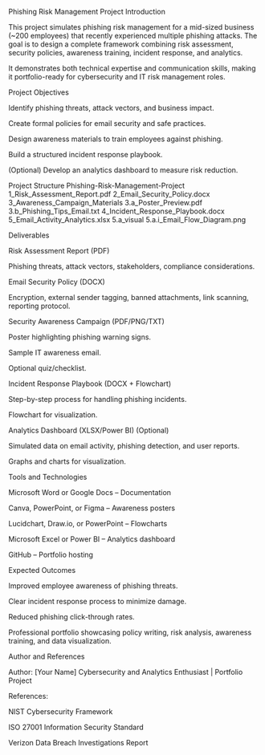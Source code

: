 Phishing Risk Management Project
Introduction

This project simulates phishing risk management for a mid-sized business (~200 employees) that recently experienced multiple phishing attacks. The goal is to design a complete framework combining risk assessment, security policies, awareness training, incident response, and analytics.

It demonstrates both technical expertise and communication skills, making it portfolio-ready for cybersecurity and IT risk management roles.

Project Objectives

Identify phishing threats, attack vectors, and business impact.

Create formal policies for email security and safe practices.

Design awareness materials to train employees against phishing.

Build a structured incident response playbook.

(Optional) Develop an analytics dashboard to measure risk reduction.

Project Structure
Phishing-Risk-Management-Project
 1_Risk_Assessment_Report.pdf
 2_Email_Security_Policy.docx
 3_Awareness_Campaign_Materials
     3.a_Poster_Preview.pdf
     3.b_Phishing_Tips_Email.txt
 4_Incident_Response_Playbook.docx
 5_Email_Activity_Analytics.xlsx
      5.a_visual
         5.a.i_Email_Flow_Diagram.png

Deliverables

Risk Assessment Report (PDF)

Phishing threats, attack vectors, stakeholders, compliance considerations.

Email Security Policy (DOCX)

Encryption, external sender tagging, banned attachments, link scanning, reporting protocol.

Security Awareness Campaign (PDF/PNG/TXT)

Poster highlighting phishing warning signs.

Sample IT awareness email.

Optional quiz/checklist.

Incident Response Playbook (DOCX + Flowchart)

Step-by-step process for handling phishing incidents.

Flowchart for visualization.

Analytics Dashboard (XLSX/Power BI) (Optional)

Simulated data on email activity, phishing detection, and user reports.

Graphs and charts for visualization.

Tools and Technologies

Microsoft Word or Google Docs – Documentation

Canva, PowerPoint, or Figma – Awareness posters

Lucidchart, Draw.io, or PowerPoint – Flowcharts

Microsoft Excel or Power BI – Analytics dashboard

GitHub – Portfolio hosting

Expected Outcomes

Improved employee awareness of phishing threats.

Clear incident response process to minimize damage.

Reduced phishing click-through rates.

Professional portfolio showcasing policy writing, risk analysis, awareness training, and data visualization.

Author and References

Author: [Your Name]
Cybersecurity and Analytics Enthusiast | Portfolio Project

References:

NIST Cybersecurity Framework

ISO 27001 Information Security Standard

Verizon Data Breach Investigations Report
